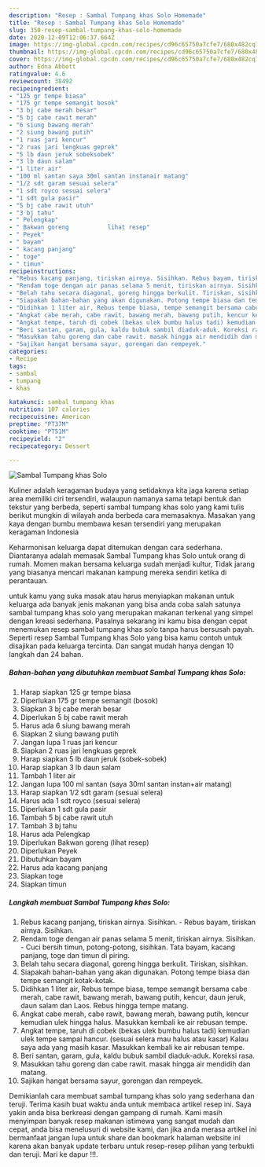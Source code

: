 ```yaml
---
description: "Resep : Sambal Tumpang khas Solo Homemade"
title: "Resep : Sambal Tumpang khas Solo Homemade"
slug: 350-resep-sambal-tumpang-khas-solo-homemade
date: 2020-12-09T12:06:37.664Z
image: https://img-global.cpcdn.com/recipes/cd96c65750a7cfe7/680x482cq70/sambal-tumpang-khas-solo-foto-resep-utama.jpg
thumbnail: https://img-global.cpcdn.com/recipes/cd96c65750a7cfe7/680x482cq70/sambal-tumpang-khas-solo-foto-resep-utama.jpg
cover: https://img-global.cpcdn.com/recipes/cd96c65750a7cfe7/680x482cq70/sambal-tumpang-khas-solo-foto-resep-utama.jpg
author: Edna Abbott
ratingvalue: 4.6
reviewcount: 38492
recipeingredient:
- "125 gr tempe biasa"
- "175 gr tempe semangit bosok"
- "3 bj cabe merah besar"
- "5 bj cabe rawit merah"
- "6 siung bawang merah"
- "2 siung bawang putih"
- "1 ruas jari kencur"
- "2 ruas jari lengkuas geprek"
- "5 lb daun jeruk sobeksobek"
- "3 lb daun salam"
- "1 liter air"
- "100 ml santan saya 30ml santan instanair matang"
- "1/2 sdt garam sesuai selera"
- "1 sdt royco sesuai selera"
- "1 sdt gula pasir"
- "5 bj cabe rawit utuh"
- "3 bj tahu"
- " Pelengkap"
- " Bakwan goreng           lihat resep"
- " Peyek"
- " bayam"
- " kacang panjang"
- " toge"
- " timun"
recipeinstructions:
- "Rebus kacang panjang, tiriskan airnya. Sisihkan. Rebus bayam, tiriskan airnya. Sisihkan."
- "Rendam toge dengan air panas selama 5 menit, tiriskan airnya. Sisihkan. Cuci bersih timun, potong-potong, sisihkan. Tata bayam, kacang panjang, toge dan timun di piring."
- "Belah tahu secara diagonal, goreng hingga berkulit. Tiriskan, sisihkan."
- "Siapakah bahan-bahan yang akan digunakan. Potong tempe biasa dan tempe semangit kotak-kotak."
- "Didihkan 1 liter air, Rebus tempe biasa, tempe semangit bersama cabe merah, cabe rawit, bawang merah, bawang putih, kencur, daun jeruk, daun salam dan Laos. Rebus hingga tempe matang."
- "Angkat cabe merah, cabe rawit, bawang merah, bawang putih, kencur kemudian ulek hingga halus. Masukkan kembali ke air rebusan tempe."
- "Angkat tempe, taruh di cobek (bekas ulek bumbu halus tadi) kemudian ulek tempe sampai hancur. (sesuai selera mau halus atau kasar) Kalau saya ada yang masih kasar. Masukkan kembali ke air rebusan tempe."
- "Beri santan, garam, gula, kaldu bubuk sambil diaduk-aduk. Koreksi rasa."
- "Masukkan tahu goreng dan cabe rawit. masak hingga air mendidih dan matang."
- "Sajikan hangat bersama sayur, gorengan dan rempeyek."
categories:
- Recipe
tags:
- sambal
- tumpang
- khas

katakunci: sambal tumpang khas 
nutrition: 107 calories
recipecuisine: American
preptime: "PT37M"
cooktime: "PT51M"
recipeyield: "2"
recipecategory: Dessert

---
```



![Sambal Tumpang khas Solo](https://img-global.cpcdn.com/recipes/cd96c65750a7cfe7/680x482cq70/sambal-tumpang-khas-solo-foto-resep-utama.jpg)

Kuliner adalah keragaman budaya yang setidaknya kita jaga karena setiap area memiliki ciri tersendiri, walaupun namanya sama tetapi bentuk dan tekstur yang berbeda, seperti sambal tumpang khas solo yang kami tulis berikut mungkin di wilayah anda berbeda cara memasaknya. Masakan yang kaya dengan bumbu membawa kesan tersendiri yang merupakan keragaman Indonesia



Keharmonisan keluarga dapat ditemukan dengan cara sederhana. Diantaranya adalah memasak Sambal Tumpang khas Solo untuk orang di rumah. Momen makan bersama keluarga sudah menjadi kultur, Tidak jarang yang biasanya mencari makanan kampung mereka sendiri ketika di perantauan.

untuk kamu yang suka masak atau harus menyiapkan makanan untuk keluarga ada banyak jenis makanan yang bisa anda coba salah satunya sambal tumpang khas solo yang merupakan makanan terkenal yang simpel dengan kreasi sederhana. Pasalnya sekarang ini kamu bisa dengan cepat menemukan resep sambal tumpang khas solo tanpa harus bersusah payah.
Seperti resep Sambal Tumpang khas Solo yang bisa kamu contoh untuk disajikan pada keluarga tercinta. Dan sangat mudah hanya dengan 10 langkah dan 24 bahan.


<!--inarticleads1-->

##### Bahan-bahan yang dibutuhkan membuat Sambal Tumpang khas Solo:

1. Harap siapkan 125 gr tempe biasa
1. Diperlukan 175 gr tempe semangit (bosok)
1. Siapkan 3 bj cabe merah besar
1. Diperlukan 5 bj cabe rawit merah
1. Harus ada 6 siung bawang merah
1. Siapkan 2 siung bawang putih
1. Jangan lupa 1 ruas jari kencur
1. Siapkan 2 ruas jari lengkuas geprek
1. Harap siapkan 5 lb daun jeruk (sobek-sobek)
1. Harap siapkan 3 lb daun salam
1. Tambah 1 liter air
1. Jangan lupa 100 ml santan (saya 30ml santan instan+air matang)
1. Harap siapkan 1/2 sdt garam (sesuai selera)
1. Harus ada 1 sdt royco (sesuai selera)
1. Diperlukan 1 sdt gula pasir
1. Tambah 5 bj cabe rawit utuh
1. Tambah 3 bj tahu
1. Harus ada  Pelengkap
1. Diperlukan  Bakwan goreng           (lihat resep)
1. Diperlukan  Peyek
1. Dibutuhkan  bayam
1. Harus ada  kacang panjang
1. Siapkan  toge
1. Siapkan  timun




<!--inarticleads2-->

##### Langkah membuat  Sambal Tumpang khas Solo:

1. Rebus kacang panjang, tiriskan airnya. Sisihkan. - Rebus bayam, tiriskan airnya. Sisihkan.
1. Rendam toge dengan air panas selama 5 menit, tiriskan airnya. Sisihkan. - Cuci bersih timun, potong-potong, sisihkan. Tata bayam, kacang panjang, toge dan timun di piring.
1. Belah tahu secara diagonal, goreng hingga berkulit. Tiriskan, sisihkan.
1. Siapakah bahan-bahan yang akan digunakan. Potong tempe biasa dan tempe semangit kotak-kotak.
1. Didihkan 1 liter air, Rebus tempe biasa, tempe semangit bersama cabe merah, cabe rawit, bawang merah, bawang putih, kencur, daun jeruk, daun salam dan Laos. Rebus hingga tempe matang.
1. Angkat cabe merah, cabe rawit, bawang merah, bawang putih, kencur kemudian ulek hingga halus. Masukkan kembali ke air rebusan tempe.
1. Angkat tempe, taruh di cobek (bekas ulek bumbu halus tadi) kemudian ulek tempe sampai hancur. (sesuai selera mau halus atau kasar) Kalau saya ada yang masih kasar. Masukkan kembali ke air rebusan tempe.
1. Beri santan, garam, gula, kaldu bubuk sambil diaduk-aduk. Koreksi rasa.
1. Masukkan tahu goreng dan cabe rawit. masak hingga air mendidih dan matang.
1. Sajikan hangat bersama sayur, gorengan dan rempeyek.




Demikianlah cara membuat sambal tumpang khas solo yang sederhana dan teruji. Terima kasih buat waktu anda untuk membaca artikel resep ini. Saya yakin anda bisa berkreasi dengan gampang di rumah. Kami masih menyimpan banyak resep makanan istimewa yang sangat mudah dan cepat, anda bisa menelusuri di website kami, dan jika anda merasa artikel ini bermanfaat jangan lupa untuk share dan bookmark halaman website ini karena akan banyak update terbaru untuk resep-resep pilihan yang terbukti dan teruji. Mari ke dapur !!!. 

